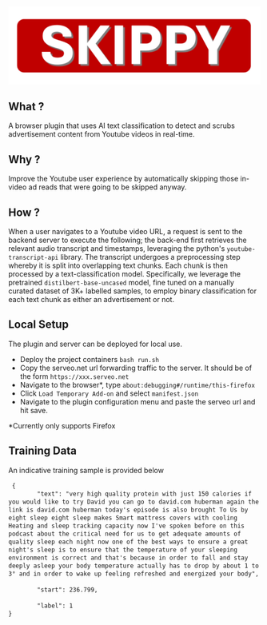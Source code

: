![image](./images/title.png)
## What ?
A browser plugin that uses AI text classification to detect and scrubs advertisement content from Youtube videos in real-time. 
## Why ? 
Improve the Youtube user experience by automatically skipping those in-video ad reads that were going to be skipped anyway. 
## How ? 
When a user navigates to a Youtube video URL, a request is sent to the backend server to execute the following; the back-end first retrieves the relevant audio transcript and timestamps, leveraging the python's `youtube-transcript-api` library. The transcript undergoes a preprocessing step whereby it is split into overlapping text chunks. Each chunk is then processed by a text-classification model. Specifically, we leverage the pretrained `distilbert-base-uncased` model, fine tuned on a manually curated dataset of 3K+ labelled samples, to employ binary classification for each text chunk as either an advertisement or not. 

## Local Setup 
The plugin and server can be deployed for local use.
- Deploy the project containers `bash run.sh`
- Copy the serveo.net url forwarding traffic to the server. It should be of the form `https://xxx.serveo.net`
- Navigate to the browser*, type `about:debugging#/runtime/this-firefox`
- Click `Load Temporary Add-on` and select `manifest.json` 
- Navigate to the plugin configuration menu and paste the serveo url and hit save.

*Currently only supports Firefox

## Training Data
An indicative training sample is provided below 
```
 {
        "text": "very high quality protein with just 150 calories if you would like to try David you can go to david.com huberman again the link is david.com huberman today's episode is also brought To Us by eight sleep eight sleep makes Smart mattress covers with cooling Heating and sleep tracking capacity now I've spoken before on this podcast about the critical need for us to get adequate amounts of quality sleep each night now one of the best ways to ensure a great night's sleep is to ensure that the temperature of your sleeping environment is correct and that's because in order to fall and stay deeply asleep your body temperature actually has to drop by about 1 to 3° and in order to wake up feeling refreshed and energized your body",
        
        "start": 236.799,
        
        "label": 1
}
```